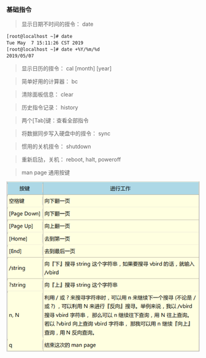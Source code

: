 
### 基础指令

> 显示日期不时间的挃令： date

```bash
[root@localhost ~]# date
Tue May  7 15:11:26 CST 2019
[root@localhost ~]# date +%Y/%m/%d
2019/05/07
```

> 显示日历的挃令： cal [month] [year]


> 简单好用的计算器： bc 


> 清除面板信息： clear


> 历史指令记录： history


> 两个[Tab]键：查看全部指令


> 将数据同步写入硬盘中的挃令： sync


> 惯用的关机挃令： shutdown


> 重新启劢，关机： reboot, halt, poweroff

> man page 通用按键

![按键整理](./Linux/linux-manpage.png)